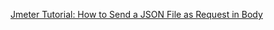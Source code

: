 [Jmeter Tutorial: How to Send a JSON File as Request in Body](https://devqa.io/jmeter-send-json-file-as-request-in-body/)

